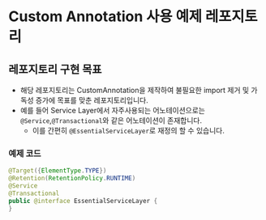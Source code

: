 # Custom Annotation 사용 예제 레포지토리

## 레포지토리 구현 목표
- 해당 레포지토리는 CustomAnnotation을 제작하여 불필요한 import 제거 및 가독성 증가에 목표를 맞춘 레포지토리입니다.
- 예를 들어 Service Layer에서 자주사용되는 어노테이션으로는 `@Service`,`@Transactional`와 같은 어노테이션이 존재합니다.
  - 이를 간편히 `@EssentialServiceLayer`로 재정의 할 수 있습니다.

### 예제 코드
```java
@Target({ElementType.TYPE})
@Retention(RetentionPolicy.RUNTIME)
@Service
@Transactional
public @interface EssentialServiceLayer {
}
```
